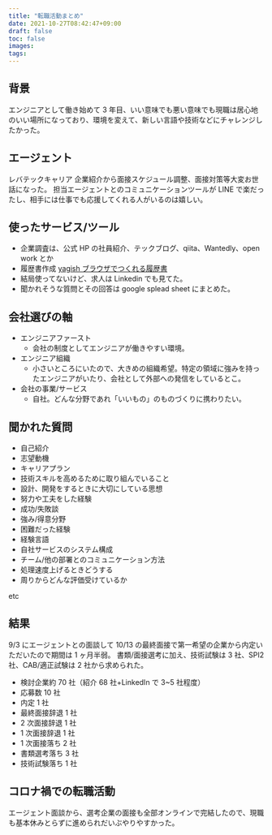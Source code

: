 ```yaml
---
title: "転職活動まとめ"
date: 2021-10-27T08:42:47+09:00
draft: false
toc: false
images:
tags:
---
```


## 背景

エンジニアとして働き始めて 3 年目、いい意味でも悪い意味でも現職は居心地のいい場所になっており、環境を変えて、新しい言語や技術などにチャレンジしたかった。

## エージェント

レバテックキャリア
企業紹介から面接スケジュール調整、面接対策等大変お世話になった。
担当エージェントとのコミュニケーションツールが LINE で楽だったし、相手には仕事でも応援してくれる人がいるのは嬉しい。

## 使ったサービス/ツール

- 企業調査は、公式 HP の社員紹介、テックブログ、qiita、Wantedly、open work とか
- 履歴書作成 [yagish ブラウザでつくれる履歴書](https://rirekisho.yagish.jp/)
- 結局使ってないけど、求人は Linkedin でも見てた。
- 聞かれそうな質問とその回答は google splead sheet にまとめた。

## 会社選びの軸

- エンジニアファースト
  - 会社の制度としてエンジニアが働きやすい環境。
- エンジニア組織
  - 小さいところにいたので、大きめの組織希望。特定の領域に強みを持ったエンジニアがいたり、会社として外部への発信をしているとこ。
- 会社の事業/サービス
  - 自社。どんな分野であれ「いいもの」のものづくりに携わりたい。

## 聞かれた質問

- 自己紹介
- 志望動機
- キャリアプラン
- 技術スキルを高めるために取り組んでいること
- 設計、開発をするときに大切にしている思想
- 努力や工夫をした経験
- 成功/失敗談
- 強み/得意分野
- 困難だった経験
- 経験言語
- 自社サービスのシステム構成
- チーム/他の部署とのコミュニケーション方法
- 処理速度上げるときどうする
- 周りからどんな評価受けているか

etc

## 結果

9/3 にエージェントとの面談して 10/13 の最終面接で第一希望の企業から内定いただいたので期間は 1 ヶ月半弱。
書類/面接選考に加え、技術試験は 3 社、SPI2 社、CAB/適正試験は 2 社から求められた。

- 検討企業約 70 社（紹介 68 社+LinkedIn で 3~5 社程度）
- 応募数 10 社
- 内定 1 社
- 最終面接辞退 1 社
- 2 次面接辞退 1 社
- 1 次面接辞退 1 社
- 1 次面接落ち 2 社
- 書類選考落ち 3 社
- 技術試験落ち 1 社

## コロナ禍での転職活動

エージェント面談から、選考企業の面接も全部オンラインで完結したので、現職も基本休みとらずに進められだいぶやりやすかった。
